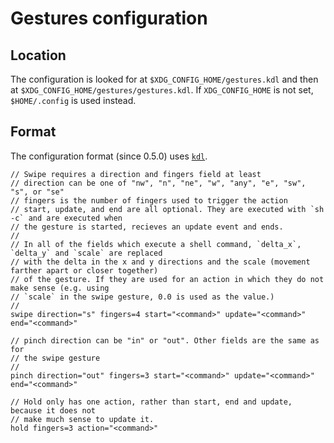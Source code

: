 # Gestures configuration
## Location
The configuration is looked for at `$XDG_CONFIG_HOME/gestures.kdl` and then at
`$XDG_CONFIG_HOME/gestures/gestures.kdl`. If `XDG_CONFIG_HOME` is not set, `$HOME/.config` is used
instead.

## Format
The configuration format (since 0.5.0) uses [`kdl`](https://kdl.dev).
```kdl
// Swipe requires a direction and fingers field at least
// direction can be one of "nw", "n", "ne", "w", "any", "e", "sw", "s", or "se"
// fingers is the number of fingers used to trigger the action
// start, update, and end are all optional. They are executed with `sh -c` and are executed when
// the gesture is started, recieves an update event and ends.
//
// In all of the fields which execute a shell command, `delta_x`, `delta_y` and `scale` are replaced
// with the delta in the x and y directions and the scale (movement farther apart or closer together)
// of the gesture. If they are used for an action in which they do not make sense (e.g. using 
// `scale` in the swipe gesture, 0.0 is used as the value.)
//
swipe direction="s" fingers=4 start="<command>" update="<command>" end="<command>"

// pinch direction can be "in" or "out". Other fields are the same as for
// the swipe gesture
//
pinch direction="out" fingers=3 start="<command>" update="<command>" end="<command>"

// Hold only has one action, rather than start, end and update, because it does not
// make much sense to update it.
hold fingers=3 action="<command>"
```
